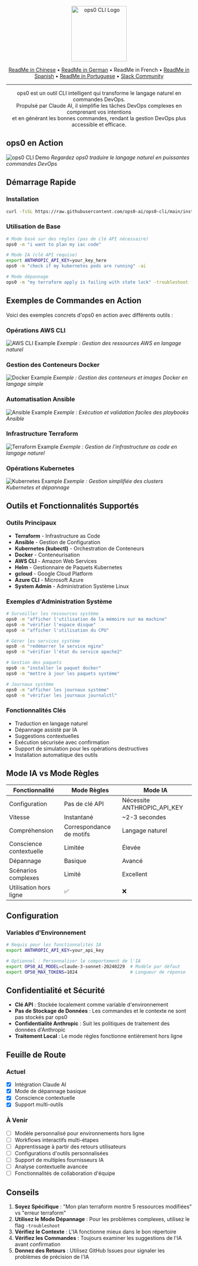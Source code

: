 <p align="center">
  <img src="assets/logo.jpg" alt="ops0 CLI Logo" width="150">
</p>

<p align="center">
  <a href="./README.zh-CN.md">ReadMe in Chinese</a> • 
  <a href="./README.de.md">ReadMe in German</a> • 
  ReadMe in French • 
  <a href="./README.es.md">ReadMe in Spanish</a> • 
  <a href="./README.pt-BR.md">ReadMe in Portuguese</a> • 
  <a href="https://join.slack.com/t/ops0/shared_invite/zt-37akwqb1v-BvfK7AioDlRhje94UN2tkw">Slack Community</a>
</p>

---

<p align="center">
ops0 est un outil CLI intelligent qui transforme le langage naturel en commandes DevOps.<br>
Propulsé par Claude AI, il simplifie les tâches DevOps complexes en comprenant vos intentions<br>
et en générant les bonnes commandes, rendant la gestion DevOps plus accessible et efficace.
</p>

## ops0 en Action

![ops0 CLI Demo](assets/ops0cli.gif)
*Regardez ops0 traduire le langage naturel en puissantes commandes DevOps*

## Démarrage Rapide

### Installation
```bash
curl -fsSL https://raw.githubusercontent.com/ops0-ai/ops0-cli/main/install.sh | bash
```

### Utilisation de Base
```bash
# Mode basé sur des règles (pas de clé API nécessaire)
ops0 -m "i want to plan my iac code"

# Mode IA (clé API requise)
export ANTHROPIC_API_KEY=your_key_here
ops0 -m "check if my kubernetes pods are running" -ai

# Mode dépannage
ops0 -m "my terraform apply is failing with state lock" -troubleshoot
```

## Exemples de Commandes en Action

Voici des exemples concrets d'ops0 en action avec différents outils :

### Opérations AWS CLI
![AWS CLI Example](assets/aws.png)
*Exemple : Gestion des ressources AWS en langage naturel*

### Gestion des Conteneurs Docker
![Docker Example](assets/docker.png)
*Exemple : Gestion des conteneurs et images Docker en langage simple*

### Automatisation Ansible
![Ansible Example](assets/ansible.png)
*Exemple : Exécution et validation faciles des playbooks Ansible*

### Infrastructure Terraform
![Terraform Example](assets/terraform.png)
*Exemple : Gestion de l'infrastructure as code en langage naturel*

### Opérations Kubernetes
![Kubernetes Example](assets/kubernetes.png)
*Exemple : Gestion simplifiée des clusters Kubernetes et dépannage*

## Outils et Fonctionnalités Supportés

### Outils Principaux
- **Terraform** - Infrastructure as Code
- **Ansible** - Gestion de Configuration
- **Kubernetes (kubectl)** - Orchestration de Conteneurs
- **Docker** - Conteneurisation
- **AWS CLI** - Amazon Web Services
- **Helm** - Gestionnaire de Paquets Kubernetes
- **gcloud** - Google Cloud Platform
- **Azure CLI** - Microsoft Azure
- **System Admin** - Administration Système Linux

### Exemples d'Administration Système
```bash
# Surveiller les ressources système
ops0 -m "afficher l'utilisation de la mémoire sur ma machine"
ops0 -m "vérifier l'espace disque"
ops0 -m "afficher l'utilisation du CPU"

# Gérer les services système
ops0 -m "redémarrer le service nginx"
ops0 -m "vérifier l'état du service apache2"

# Gestion des paquets
ops0 -m "installer le paquet docker"
ops0 -m "mettre à jour les paquets système"

# Journaux système
ops0 -m "afficher les journaux système"
ops0 -m "vérifier les journaux journalctl"
```

### Fonctionnalités Clés
- Traduction en langage naturel
- Dépannage assisté par IA
- Suggestions contextuelles
- Exécution sécurisée avec confirmation
- Support de simulation pour les opérations destructives
- Installation automatique des outils

## Mode IA vs Mode Règles

| Fonctionnalité | Mode Règles | Mode IA |
|---------|------------|---------|
| Configuration | Pas de clé API | Nécessite ANTHROPIC_API_KEY |
| Vitesse | Instantané | ~2-3 secondes |
| Compréhension | Correspondance de motifs | Langage naturel |
| Conscience contextuelle | Limitée | Élevée |
| Dépannage | Basique | Avancé |
| Scénarios complexes | Limité | Excellent |
| Utilisation hors ligne | ✅ | ❌ |

## Configuration

### Variables d'Environnement
```bash
# Requis pour les fonctionnalités IA
export ANTHROPIC_API_KEY=your_api_key

# Optionnel : Personnaliser le comportement de l'IA
export OPS0_AI_MODEL=claude-3-sonnet-20240229  # Modèle par défaut
export OPS0_MAX_TOKENS=1024                    # Longueur de réponse
```

## Confidentialité et Sécurité

- **Clé API** : Stockée localement comme variable d'environnement
- **Pas de Stockage de Données** : Les commandes et le contexte ne sont pas stockés par ops0
- **Confidentialité Anthropic** : Suit les politiques de traitement des données d'Anthropic
- **Traitement Local** : Le mode règles fonctionne entièrement hors ligne

## Feuille de Route

### Actuel
- [x] Intégration Claude AI
- [x] Mode de dépannage basique
- [x] Conscience contextuelle
- [x] Support multi-outils

### À Venir
- [ ] Modèle personnalisé pour environnements hors ligne
- [ ] Workflows interactifs multi-étapes
- [ ] Apprentissage à partir des retours utilisateurs
- [ ] Configurations d'outils personnalisées
- [ ] Support de multiples fournisseurs IA
- [ ] Analyse contextuelle avancée
- [ ] Fonctionnalités de collaboration d'équipe

## Conseils

1. **Soyez Spécifique** : "Mon plan terraform montre 5 ressources modifiées" vs "erreur terraform"
2. **Utilisez le Mode Dépannage** : Pour les problèmes complexes, utilisez le flag `-troubleshoot`
3. **Vérifiez le Contexte** : L'IA fonctionne mieux dans le bon répertoire
4. **Vérifiez les Commandes** : Toujours examiner les suggestions de l'IA avant confirmation
5. **Donnez des Retours** : Utilisez GitHub Issues pour signaler les problèmes de précision de l'IA 